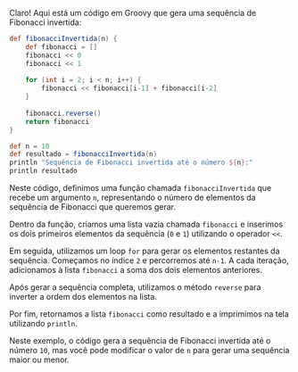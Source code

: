 Claro! Aqui está um código em Groovy que gera uma sequência de Fibonacci invertida:

```groovy
def fibonacciInvertida(n) {
    def fibonacci = []
    fibonacci << 0
    fibonacci << 1
    
    for (int i = 2; i < n; i++) {
        fibonacci << fibonacci[i-1] + fibonacci[i-2]
    }
    
    fibonacci.reverse()
    return fibonacci
}

def n = 10
def resultado = fibonacciInvertida(n)
println "Sequência de Fibonacci invertida até o número ${n}:"
println resultado
```

Neste código, definimos uma função chamada `fibonacciInvertida` que recebe um argumento `n`, representando o número de elementos da sequência de Fibonacci que queremos gerar.

Dentro da função, criamos uma lista vazia chamada `fibonacci` e inserimos os dois primeiros elementos da sequência (`0` e `1`) utilizando o operador `<<`.

Em seguida, utilizamos um loop `for` para gerar os elementos restantes da sequência. Começamos no índice `2` e percorremos até `n-1`. A cada iteração, adicionamos à lista `fibonacci` a soma dos dois elementos anteriores.

Após gerar a sequência completa, utilizamos o método `reverse` para inverter a ordem dos elementos na lista.

Por fim, retornamos a lista `fibonacci` como resultado e a imprimimos na tela utilizando `println`.

Neste exemplo, o código gera a sequência de Fibonacci invertida até o número `10`, mas você pode modificar o valor de `n` para gerar uma sequência maior ou menor.